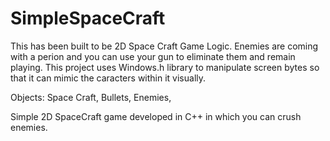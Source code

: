 # SimpleSpaceCraft

This has been built to be 2D Space Craft Game Logic. Enemies are coming with a perion and you can use your gun to eliminate them and remain playing. This project uses Windows.h library to manipulate screen bytes so that it can mimic the caracters within it visually.

Objects:
    Space Craft, 
    Bullets,
    Enemies,
  
Simple 2D SpaceCraft game developed in C++ in which you can crush enemies.
